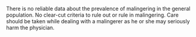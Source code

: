 There is no reliable data about the prevalence of malingering in the general population. No clear-cut criteria to rule out or rule in malingering. Care should be taken while dealing with a malingerer as he or she may seriously harm the physician.